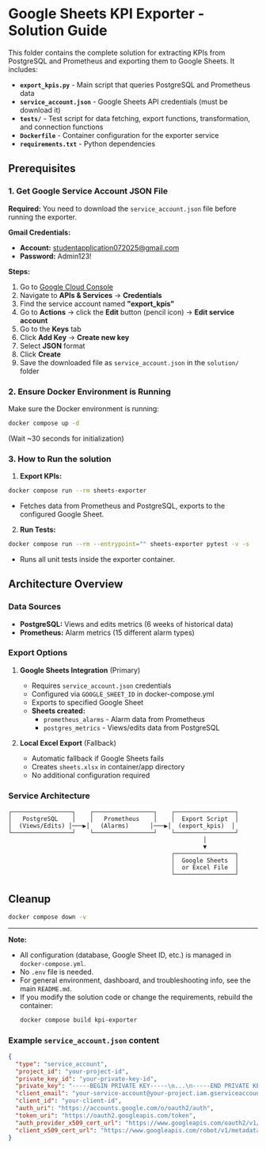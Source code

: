 # Google Sheets KPI Exporter - Solution Guide

This folder contains the complete solution for extracting KPIs from PostgreSQL and Prometheus and exporting them to Google Sheets. It includes:

- **`export_kpis.py`** - Main script that queries PostgreSQL and Prometheus data
- **`service_account.json`** - Google Sheets API credentials (must be download it)
- **`tests/`** - Test script for data fetching, export functions, transformation, and connection functions
- **`Dockerfile`** - Container configuration for the exporter service
- **`requirements.txt`** - Python dependencies

## Prerequisites

### 1. Get Google Service Account JSON File

**Required:** You need to download the `service_account.json` file before running the exporter.

**Gmail Credentials:**
- **Account:** studentapplication072025@gmail.com
- **Password:** Admin123!

**Steps:**
1. Go to [Google Cloud Console](https://console.cloud.google.com/)
2. Navigate to **APIs & Services** → **Credentials**
3. Find the service account named **"export_kpis"**
4. Go to **Actions** → click the **Edit** button (pencil icon) → **Edit service account**
5. Go to the **Keys** tab
6. Click **Add Key** → **Create new key**
7. Select **JSON** format
8. Click **Create**
9. Save the downloaded file as `service_account.json` in the `solution/` folder

### 2. Ensure Docker Environment is Running

Make sure the Docker environment is running:

```bash
docker compose up -d
```
(Wait ~30 seconds for initialization)

### 3. How to Run the solution

1. **Export KPIs:**
  ```bash
  docker compose run --rm sheets-exporter
  ```
- Fetches data from Prometheus and PostgreSQL, exports to the configured Google Sheet.

2. **Run Tests:**
  ```bash
  docker compose run --rm --entrypoint="" sheets-exporter pytest -v -s
  ```
- Runs all unit tests inside the exporter container.

## Architecture Overview

### Data Sources
- **PostgreSQL:** Views and edits metrics (6 weeks of historical data)
- **Prometheus:** Alarm metrics (15 different alarm types)

### Export Options
1. **Google Sheets Integration** (Primary)
   - Requires `service_account.json` credentials
   - Configured via `GOOGLE_SHEET_ID` in docker-compose.yml
   - Exports to specified Google Sheet
   - **Sheets created:**
     - `prometheus_alarms` - Alarm data from Prometheus
     - `postgres_metrics` - Views/edits data from PostgreSQL

2. **Local Excel Export** (Fallback)
   - Automatic fallback if Google Sheets fails
   - Creates `sheets.xlsx` in container/app directory
   - No additional configuration required

### Service Architecture
```
┌─────────────────┐    ┌─────────────────┐    ┌─────────────────┐
│   PostgreSQL    │    │   Prometheus    │    │  Export Script  │
│  (Views/Edits) │───▶│   (Alarms)      │───▶│  (export_kpis)  │
└─────────────────┘    └─────────────────┘    └─────────────────┘
                                                       │
                                                       ▼
                                              ┌─────────────────┐
                                              │  Google Sheets  │
                                              │  or Excel File  │
                                              └─────────────────┘
```


## Cleanup

```bash
docker compose down -v
```

---

**Note:**
- All configuration (database, Google Sheet ID, etc.) is managed in `docker-compose.yml`.
- No `.env` file is needed.
- For general environment, dashboard, and troubleshooting info, see the main `README.md`.
- If you modify the solution code or change the requirements, rebuild the container:
   ```bash
   docker compose build kpi-exporter
   ```


### Example `service_account.json` content
```json
{
  "type": "service_account",
  "project_id": "your-project-id",
  "private_key_id": "your-private-key-id",
  "private_key": "-----BEGIN PRIVATE KEY-----\n...\n-----END PRIVATE KEY-----\n",
  "client_email": "your-service-account@your-project.iam.gserviceaccount.com",
  "client_id": "your-client-id",
  "auth_uri": "https://accounts.google.com/o/oauth2/auth",
  "token_uri": "https://oauth2.googleapis.com/token",
  "auth_provider_x509_cert_url": "https://www.googleapis.com/oauth2/v1/certs",
  "client_x509_cert_url": "https://www.googleapis.com/robot/v1/metadata/x509/your-service-account%40your-project.iam.gserviceaccount.com"
}
```